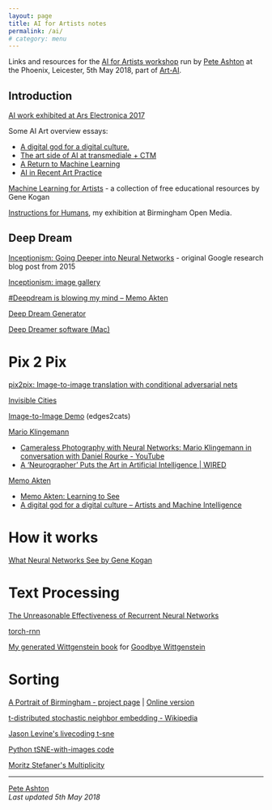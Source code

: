 ```yaml
---
layout: page
title: AI for Artists notes
permalink: /ai/
# category: menu
---
```


Links and resources for the [AI for Artists workshop](https://www.phoenix.org.uk/event/ai-for-artists/) run by [Pete Ashton](http://art.peteashton.com/) at the Phoenix, Leicester, 5th May 2018, part of [Art-AI](http://art-ai.dmu.ac.uk).

## Introduction

[AI work exhibited at Ars Electronica 2017](https://www.aec.at/ai/en/media-art-between-natural-and-artificial-intelligence/)

Some AI Art overview essays:

- [A digital god for a digital culture.](https://medium.com/artists-and-machine-intelligence/a-digital-god-for-a-digital-culture-resonate-2016-15ea413432d1)
- [The art side of AI at transmediale + CTM](https://medium.com/@elluba/the-art-side-of-ai-at-transmediale-ctm-91e1abe24f72)
- [A Return to Machine Learning](https://medium.com/@kcimc/a-return-to-machine-learning-2de3728558eb)
- [AI in Recent Art Practice](https://www.phoenix.org.uk/event/luba-elliott-ai-in-recent-art-practice/)

[Machine Learning for Artists](http://ml4a.github.io) - a collection of free educational resources by Gene Kogan

[Instructions for Humans](http://instructionsforhumans.com), my exhibition at Birmingham Open Media.

## Deep Dream

[Inceptionism: Going Deeper into Neural Networks](https://research.googleblog.com/2015/06/inceptionism-going-deeper-into-neural.html) - original Google research blog post from 2015

[Inceptionism: image gallery](https://photos.google.com/share/AF1QipPX0SCl7OzWilt9LnuQliattX4OUCj_8EP65_cTVnBmS1jnYgsGQAieQUc1VQWdgQ?key=aVBxWjhwSzg2RjJWLWRuVFBBZEN1d205bUdEMnhB)

[#Deepdream is blowing my mind – Memo Akten](https://medium.com/@memoakten/deepdream-is-blowing-my-mind-6a2c8669c698)

[Deep Dream Generator](http://deepdreamgenerator.com)

[Deep Dreamer software (Mac)](https://www.71squared.com/deepdreamer)


# Pix 2 Pix
[pix2pix: Image-to-image translation with conditional adversarial nets](https://github.com/phillipi/pix2pix)

[Invisible Cities](https://opendot.github.io/ml4a-invisible-cities/)

[Image-to-Image Demo](https://affinelayer.com/pixsrv/) (edges2cats)

[Mario Klingemann](http://mario-klingemann.tumblr.com) 
  
- [Cameraless Photography with Neural Networks: Mario Klingemann in conversation with Daniel Rourke - YouTube](https://www.youtube.com/watch?v=21W5-q5YYjw)  
- [A ‘Neurographer’ Puts the Art in Artificial Intelligence | WIRED](https://www.wired.com/story/neurographer-puts-the-art-in-artificial-intelligence/)

[Memo Akten](http://www.memo.tv)  

- [Memo Akten: Learning to See](http://www.memo.tv/learning-to-see-you-are-what-you-see/)  
- [A digital god for a digital culture – Artists and Machine Intelligence](https://medium.com/artists-and-machine-intelligence/a-digital-god-for-a-digital-culture-resonate-2016-15ea413432d1)


# How it works
[What Neural Networks See by Gene Kogan](https://experiments.withgoogle.com/ai/what-neural-nets-see)

# Text Processing
[The Unreasonable Effectiveness of Recurrent Neural Networks](http://karpathy.github.io/2015/05/21/rnn-effectiveness/)

[torch-rnn](https://github.com/jcjohnson/torch-rnn)

[My generated Wittgenstein book](http://www.lulu.com/shop/pete-ashton/wittgenstein-wandelt-wehm%C3%BCtig-widriger-winde-wegen-wienw%C3%A4rts/hardcover/product-22963804.html) for [Goodbye Wittgenstein](http://art.peteashton.com/goodbye-wittgenstein/)

# Sorting
[A Portrait of Birmingham - project page](http://art.peteashton.com/portrait-bham) | [Online version](https://peteash10.github.io/tsne-xcw2/)

[t-distributed stochastic neighbor embedding - Wikipedia](https://en.wikipedia.org/wiki/T-distributed_stochastic_neighbor_embedding)

[Jason Levine's livecoding t-sne](https://www.instagram.com/p/Bf7ztMCH4H6/?taken-by=livecodez)

[Python tSNE-with-images code](https://github.com/sicchio/tSNE_dance)

[Moritz Stefaner's Multiplicity](http://truth-and-beauty.net/projects/multiplicity)

-----

[Pete Ashton](http://peteashton.com)   
*Last updated 5th May 2018*
